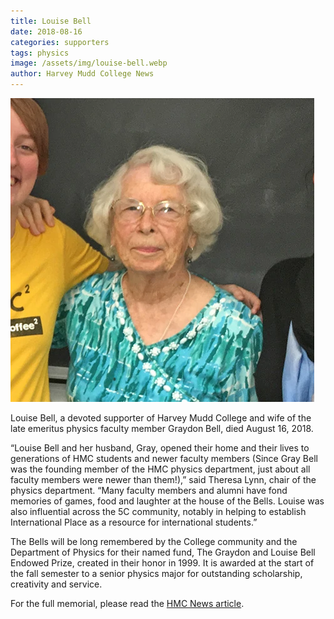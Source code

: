 ```yaml
---
title: Louise Bell
date: 2018-08-16
categories: supporters
tags: physics
image: /assets/img/louise-bell.webp
author: Harvey Mudd College News
---
```

![Louise Bell](/assets/img/louise-bell.webp)

Louise Bell, a devoted supporter of Harvey Mudd College and wife of the late emeritus physics faculty member Graydon Bell, died August 16, 2018.

“Louise Bell and her husband, Gray, opened their home and their lives to generations of HMC students and newer faculty members (Since Gray Bell was the founding member of the HMC physics department, just about all faculty members were newer than them!),” said Theresa Lynn, chair of the physics department.  “Many faculty members and alumni have fond memories of games, food and laughter at the house of the Bells. Louise was also influential across the 5C community, notably in helping to establish International Place as a resource for international students.”

The Bells will be long remembered by the College community and the Department of Physics for their named fund, The Graydon and Louise Bell Endowed Prize, created in their honor in 1999. It is awarded at the start of the fall semester to a senior physics major for outstanding scholarship, creativity and service.

For the full memorial, please read the [HMC News article](https://www.hmc.edu/about-hmc/2018/09/18/in-memoriam-louise-bell/).
